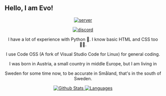 ## Hello, I am Evo!
<p align="center"> <a href="https://discord.gg/SfDdjz83NC"><img src="https://img.shields.io/badge/Dumpling's-My%20Discord-blue" alt="server"/></a> </p>
<p align="center"> <a href="https://discord.gg/SfDdjz83NC"><img src="https://discord.c99.nl/widget/theme-2/895909117833654272.png" alt="discord"/></a> </p>

<p align="center"> I have a lot of experience with Python 🐍. I know basic HTML and CSS too 👨‍💻. </p>
<p align="center"> I use Code OSS (A fork of Visual Studio Code for Linux) for general coding. </p>
<p align="center"> I was born in Austria, a small country in middle Europe, but I am living in </p>
<p align="center"> Sweden for some time now, to be accurate in Småland, that's in the south of Sweden. </p>
<p align="center">
<a href="https://github.com/evo0616lution">
         <img alt="Github Stats" src="https://github-readme-stats.vercel.app/api?username=evo0616lution&show_icons=true&theme=midnight-purple&count_private=true)">
         <img alt="Languages" src="https://github-readme-stats.vercel.app/api/top-langs?username=evo0616lution&langs_count=10&show_icons=true&layout=compact&bg_color=1f1d2e&text_color=FAF4ED&icon_color=C3A6E6&title_color=9CCFD8">
         </a>
</p>
